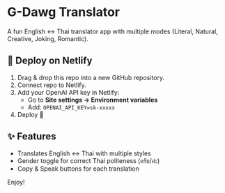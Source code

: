 # G-Dawg Translator

A fun English ↔ Thai translator app with multiple modes (Literal, Natural, Creative, Joking, Romantic).

## 🚀 Deploy on Netlify

1. Drag & drop this repo into a new GitHub repository.
2. Connect repo to Netlify.
3. Add your OpenAI API key in Netlify:
   - Go to **Site settings → Environment variables**
   - Add: `OPENAI_API_KEY=sk-xxxxx`
4. Deploy 🎉

## ✨ Features
- Translates English ↔ Thai with multiple styles
- Gender toggle for correct Thai politeness (ครับ/ค่ะ)
- Copy & Speak buttons for each translation

Enjoy!
